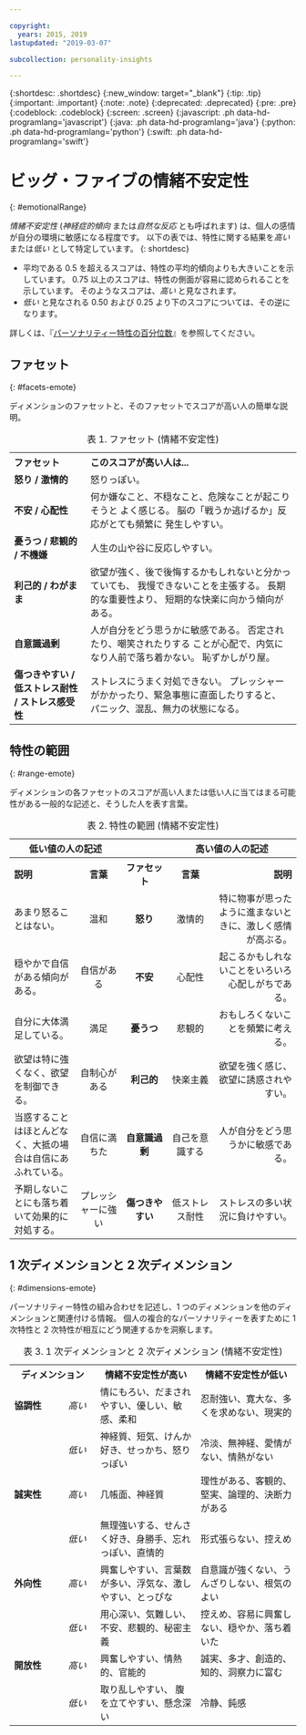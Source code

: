 ```yaml
---

copyright:
  years: 2015, 2019
lastupdated: "2019-03-07"

subcollection: personality-insights

---
```


{:shortdesc: .shortdesc}
{:new_window: target="_blank"}
{:tip: .tip}
{:important: .important}
{:note: .note}
{:deprecated: .deprecated}
{:pre: .pre}
{:codeblock: .codeblock}
{:screen: .screen}
{:javascript: .ph data-hd-programlang='javascript'}
{:java: .ph data-hd-programlang='java'}
{:python: .ph data-hd-programlang='python'}
{:swift: .ph data-hd-programlang='swift'}

# ビッグ・ファイブの情緒不安定性
{: #emotionalRange}

*情緒不安定性* (*神経症的傾向* または*自然な反応* とも呼ばれます) は、個人の感情が自分の環境に敏感になる程度です。  以下の表では、特性に関する結果を*高い* または*低い* として特定しています。
{: shortdesc}

-   平均である 0.5 を超えるスコアは、特性の平均的傾向よりも大きいことを示しています。 0.75 以上のスコアは、特性の側面が容易に認められることを示しています。 そのようなスコアは、*高い* と見なされます。
-   *低い* と見なされる 0.50 および 0.25 より下のスコアについては、その逆になります。

詳しくは、『[パーソナリティー特性の百分位数](/docs/services/personality-insights?topic=personality-insights-numeric#percentiles)』を参照してください。

## ファセット
{: #facets-emote}

ディメンションのファセットと、そのファセットでスコアが高い人の簡単な説明。

<table>
  <caption>表 1. ファセット (情緒不安定性)</caption>
  <tr>
    <th style="text-align:left">ファセット</th>
    <th style="text-align:left">このスコアが高い人は...</th>
  </tr>
  <tr>
    <td><strong>怒り / 激情的</strong></td>
    <td>怒りっぽい。</td>
  </tr>
  <tr>
    <td><strong>不安 / 心配性</strong></td>
    <td>何か嫌なこと、不穏なこと、危険なことが起こりそうと
    よく感じる。 脳の「戦うか逃げるか」反応がとても頻繁に
    発生しやすい。</td>
  </tr>
  <tr>
    <td><strong>憂うつ / 悲観的 / 不機嫌</strong></td>
    <td>人生の山や谷に反応しやすい。</td>
  </tr>
  <tr>
    <td><strong>利己的 / わがまま</strong></td>
    <td>欲望が強く、後で後悔するかもしれないと分かっていても、
    我慢できないことを主張する。 長期的な重要性より、
    短期的な快楽に向かう傾向が
    ある。</td>
  </tr>
  <tr>
    <td><strong>自意識過剰</strong></td>
    <td>人が自分をどう思うかに敏感である。 否定されたり、嘲笑されたりする
    ことが心配で、内気になり人前で落ち着かない。
    恥ずかしがり屋。</td>
  </tr>
  <tr>
    <td><strong>傷つきやすい / 低ストレス耐性 / ストレス感受性</strong></td>
    <td>ストレスにうまく対処できない。 プレッシャーがかかったり、緊急事態に直面したりすると、
    パニック、混乱、無力の状態になる。</td>
  </tr>
</table>

## 特性の範囲
{: #range-emote}

ディメンションの各ファセットのスコアが高い人または低い人に当てはまる可能性がある一般的な記述と、そうした人を表す言葉。

<table summary="各行の中央の列にリストされているファセットに対して、最初の 2 列にはファセットのスコアが低い人の説明と言葉が示されています。最後の 2 列にはファセットのスコアが高い人の言葉と説明が示されています。">
  <caption>表 2. 特性の範囲 (情緒不安定性)</caption>
  <tr>
    <th id="lowValue" colspan="2" style="text-align:center">
      低い値の人の記述
    </th>
    <th id="blank"></th>
    <th id="highValue" colspan="2" style="text-align:center">
      高い値の人の記述
    </th>
  </tr>
  <tr>
    <th id="lowDescription" headers="lowValue" style="text-align:left; width: 23%">
      説明
    </th>
    <th id="lowTerm" headers="lowValue" style="text-align:center; width: 16%">
      言葉
    </th>
    <th id="facet" headers="blank" style="text-align:center; width: 16%">
      ファセット
    </th>
    <th id="highTerm" headers="highValue" style="text-align:center; width: 16%">
      言葉
    </th>
    <th id="highDescription" headers="highValue" style="text-align:right">
      説明
    </th>
  </tr>
  <tr>
    <td headers="lowValue lowDescription" style="text-align:left">
      あまり怒ることはない。
    </td>
    <td headers="lowValue lowTerm" style="text-align:center">
      温和
    </td>
    <td headers="blank facet" style="text-align:center">
      <strong>怒り</strong>
    </td>
    <td headers="highValue highTerm" style="text-align:center">
      激情的
    </td>
    <td headers="highValue highDescription" style="text-align:right">
      特に物事が思ったように進まないときに、激しく感情が高ぶる。
    </td>
  </tr>
  <tr>
    <td headers="lowValue lowDescription" style="text-align:left">
      穏やかで自信がある傾向がある。
    </td>
    <td headers="lowValue lowTerm" style="text-align:center">
      自信がある
    </td>
    <td headers="blank facet" style="text-align:center">
      <strong>不安</strong>
    </td>
    <td headers="highValue highTerm" style="text-align:center">
      心配性
    </td>
    <td headers="highValue highDescription" style="text-align:right">
      起こるかもしれないことをいろいろ心配しがちである。
    </td>
  </tr>
  <tr>
    <td headers="lowValue lowDescription" style="text-align:left">
      自分に大体満足している。
    </td>
    <td headers="lowValue lowTerm" style="text-align:center">
      満足
    </td>
    <td headers="blank facet" style="text-align:center">
      <strong>憂うつ</strong>
    </td>
    <td headers="highValue highTerm" style="text-align:center">
      悲観的
    </td>
    <td headers="highValue highDescription" style="text-align:right">
      おもしろくないことを頻繁に考える。
    </td>
  </tr>
  <tr>
    <td headers="lowValue lowDescription" style="text-align:left">
      欲望は特に強くなく、欲望を制御できる。
    </td>
    <td headers="lowValue lowTerm" style="text-align:center">
      自制心がある
    </td>
    <td headers="blank facet" style="text-align:center">
      <strong>利己的</strong>
    </td>
    <td headers="highValue highTerm" style="text-align:center">
      快楽主義
    </td>
    <td headers="highValue highDescription" style="text-align:right">
      欲望を強く感じ、欲望に誘惑されやすい。
    </td>
  </tr>
  <tr>
    <td headers="lowValue lowDescription" style="text-align:left">
      当惑することはほとんどなく、大抵の場合は自信にあふれている。
    </td>
    <td headers="lowValue lowTerm" style="text-align:center">
      自信に満ちた
    </td>
    <td headers="blank facet" style="text-align:center">
      <strong>自意識過剰</strong>
    </td>
    <td headers="highValue highTerm" style="text-align:center">
      自己を意識する
    </td>
    <td headers="highValue highDescription" style="text-align:right">
      人が自分をどう思うかに敏感である。
    </td>
  </tr>
  <tr>
    <td headers="lowValue lowDescription" style="text-align:left">
      予期しないことにも落ち着いて効果的に対処する。
    </td>
    <td headers="lowValue lowTerm" style="text-align:center">
      プレッシャーに強い
    </td>
    <td headers="blank facet" style="text-align:center">
      <strong>傷つきやすい</strong>
    </td>
    <td headers="highValue highTerm" style="text-align:center">
      低ストレス耐性
    </td>
    <td headers="highValue highDescription" style="text-align:right">
      ストレスの多い状況に負けやすい。
    </td>
  </tr>
</table>

## 1 次ディメンションと 2 次ディメンション
{: #dimensions-emote}

パーソナリティー特性の組み合わせを記述し、1 つのディメンションを他のディメンションと関連付ける情報。 個人の複合的なパーソナリティーを表すために 1 次特性と 2 次特性が相互にどう関連するかを洞察します。

<table>
  <caption>表 3. 1 次ディメンションと 2 次ディメンション (情緒不安定性)</caption>
  <tr>
    <th colspan="2" style="width:30%">ディメンション</th>
    <th style="width:35%">情緒不安定性が高い</th>
    <th style="width:35%">情緒不安定性が低い</th>
  </tr>
  <tr>
    <td style="text-align:left"><strong>協調性</strong></td>
    <td style="text-align:center"><em>高い</em></td>
    <td>情にもろい、だまされやすい、優しい、敏感、柔和</td>
    <td>忍耐強い、寛大な、多くを求めない、現実的</td>
  </tr>
  <tr>
    <td></td>
    <td style="text-align:center"><em>低い</em></td>
    <td>神経質、短気、けんか好き、せっかち、怒りっぽい</td>
    <td>冷淡、無神経、愛情がない、情熱がない</td>
  </tr>
  <tr>
    <td style="text-align:left"><strong>誠実性</strong></td>
    <td style="text-align:center"><em>高い</em></td>
    <td>几帳面、神経質</td>
    <td>理性がある、客観的、堅実、論理的、決断力がある</td>
  </tr>
  <tr>
    <td></td>
    <td style="text-align:center"><em>低い</em></td>
    <td>無理強いする、せんさく好き、身勝手、忘れっぽい、直情的</td>
    <td>形式張らない、控えめ</td>
  </tr>
  <tr>
    <td style="text-align:left"><strong>外向性</strong></td>
    <td style="text-align:center"><em>高い</em></td>
    <td>興奮しやすい、言葉数が多い、浮気な、激しやすい、とっぴな</td>
    <td>自意識が強くない、うんざりしない、根気のよい</td>
  </tr>
  <tr>
    <td></td>
    <td style="text-align:center"><em>低い</em></td>
    <td>用心深い、気難しい、不安、悲観的、秘密主義</td>
    <td>控えめ、容易に興奮しない、穏やか、落ち着いた</td>
  </tr>
  <tr>
    <td style="text-align:left"><strong>開放性</strong></td>
    <td style="text-align:center"><em>高い</em></td>
    <td>興奮しやすい、情熱的、官能的</td>
    <td>誠実、多才、創造的、知的、洞察力に富む</td>
  </tr>
  <tr>
    <td></td>
    <td style="text-align:center"><em>低い</em></td>
    <td>取り乱しやすい、 腹を立てやすい、懸念深い</td>
    <td>冷静、鈍感</td>
  </tr>
</table>
